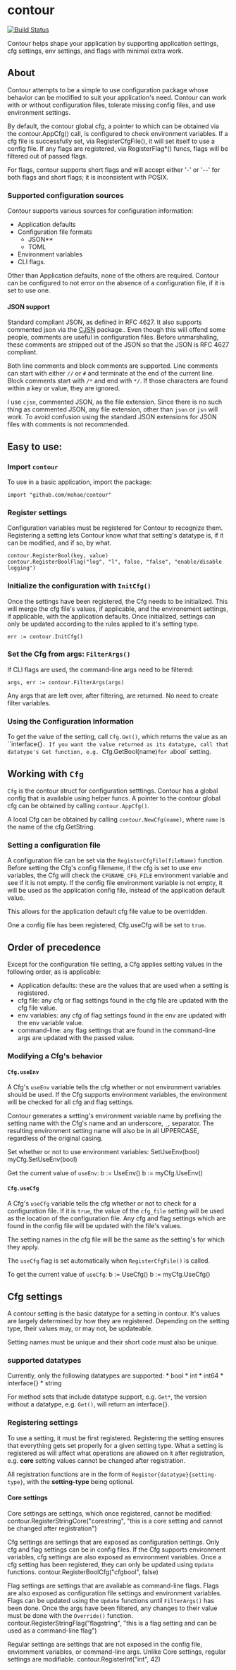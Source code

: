 contour
=======
[![Build Status](https://travis-ci.org/mohae/contour.png)](https://travis-ci.org/mohae/contour)

Contour helps shape your application by supporting application settings, cfg settings, env settings, and flags with minimal extra work.

## About
Contour attempts to be a simple to use configuration package whose behavior can be modified to suit your application's need.  Contour can work with or without configuration files, tolerate missing config files, and use environment settings.

By default, the contour global cfg, a pointer to which can be obtained via the contour.AppCfg() call, is configured to check environment variables. If a cfg file is successfully set, via RegisterCfgFile(), it will set itself to use a config file.  If any flags are registered, via RegisterFlag*() funcs, flags will be filtered out of passed flags.

For flags, contour supports short flags and will accept either '-' or '--' for both flags and short flags; it is inconsistent with POSIX.

### Supported configuration sources
Contour supports various sources for configuration information:

* Application defaults
* Configuration file formats
  * JSON**
  * TOML
* Environment variables
* CLI flags.

Other than Application defaults, none of the others are required.  Contour can be configured to not error on the absence of a configuration file, if it is set to use one. 

#### JSON support
Standard compliant JSON, as defined in RFC 4627.  It also supports commented json via the [CJSN](https://github.com/mohae/cjsn) package.. Even though this will offend some people, comments are useful in configuration files.  Before unmarshaling, these comments are stripped out of the JSON so that the JSON is RFC 4627 compliant.

Both line comments and block comments are supported. Line comments can start with either `//` or `#` and terminate at the end of the current line. Block comments start with `/*` and end with `*/`.  If those characters are found within a key or value, they are ignored.

I use `cjsn`, commented JSON, as the file extension. Since there is no such thing as commented JSON, any file extension, other than `json` or `jsn` will work. To avoid confusion using the standard JSON extensions for JSON files with comments is not recommended.

## Easy to use:
### Import `contour`
To use in a basic application, import the package:

	import "github.com/mohae/contour"

### Register settings
Configuration variables must be registered for Contour to recognize them. Registering a setting lets Contour know what that setting's datatype is, if it can be modified, and if so, by what. 

    contour.RegisterBool(key, value)
    contour.RegisterBoolFlag("log", "l", false, "false", "enable/disable logging")
	
### Initialize the configuration with `InitCfg()`
Once the settings have been registered, the Cfg needs to be initialized. This will merge the cfg file's values, if applicable, and the environement settings, if applicable, with the application defaults. Once initialized, settings can only be updated according to the rules applied to it's setting type.

    err := contour.InitCfg()
	
### Set the Cfg from args: `FilterArgs()`
If CLI flags are used, the command-line args need to be filtered:

    args, err := contour.FilterArgs(args)
	
Any args that are left over, after filtering, are returned. No need to create filter variables.

### Using the Configuration Information
To get the value of the setting, call `Cfg.Get()`, which returns the value as an ``interface{}`. If you want the value returned as its datatype, call that datatype's Get function, e.g. `Cfg.GetBool(name)` for a `bool` setting.

## Working with `Cfg`
`Cfg` is the contour struct for configuration setttings. Contour has a global config that is available using helper funcs. A pointer to the contour global cfg can be obtained by calling `contour.AppCfg()`.

A local Cfg can be obtained by calling `contour.NewCfg(name)`, where `name` is the name of the cfg.GetString.

### Setting a configuration file
A configuration file can be set via the `RegisterCfgFile(fileName)` function. Before setting the Cfg's config filename, if the cfg is set to use env variables, the Cfg will check the `CFGNAME_CFG_FILE` environment variable and see if it is not empty. If the config file environment variable is not empty, it will be used as the application config file, instead of the application default value. 

This allows for the application default cfg file value to be overridden.

One a config file has been registered, Cfg.useCfg will be set to `true`.

## Order of precedence
Except for the configuration file setting, a Cfg applies setting values in the following order, as is applicable:

* Application defaults: these are the values that are used when a setting is registered.
* cfg file: any cfg or flag settings found in the cfg file are updated with the cfg file value.
* env variables: any cfg of flag settings found in the env are updated with the env variable value.
* command-line: any flag settings that are found in the command-line args are updated with the passed value.

### Modifying a Cfg's behavior
#### `Cfg.useEnv`
A Cfg's `useEnv` variable tells the cfg whether or not environment variables should be used. If the Cfg supports environment variables, the environment will be checked for all cfg and flag settings. 

Contour generates a setting's environment variable name by prefixing the setting name with the Cfg's name and an underscore,  `_`, separator. The resulting environment setting name will also be in all UPPERCASE, regardless of the original casing.
    
Set whether or not to use environment variables:
    SetUseEnv(bool)
	myCfg.SetUseEnv(bool)
	
Get the current value of `useEnv`:
    b := UseEnv()
	b := myCfg.UseEnv()
	
#### `Cfg.useCfg`
A Cfg's `useCfg` variable tells the cfg whether or not to check for a configuration file. If it is `true`, the value of the `cfg_file` setting will be used as the location of the configuration file. Any cfg and flag settings which are found in the config file will be updated with the file's values. 

The setting names in the cfg file will be the same as the setting's for which they apply.

The `useCfg` flag is set automatically when `RegisterCfgFile()` is called.

To get the current value of `useCfg`:
    b := UseCfg()
    b := myCfg.UseCfg()

## Cfg settings
A contour setting is the basic datatype for a setting in contour. It's values are largely determined by how they are registered. Depending on the setting type, their values may, or may not, be updateable. 

Setting names must be unique and their short code must also be unique.

### supported datatypes
Currently, only the following datatypes are supported:
	* bool
	* int
	* int64
	* interface{}
	* string

For method sets that include datatype support, e.g. `Get*`, the version without a datatype, e.g. `Get()`, will return an interface{}.

### Registering settings
To use a setting, it must be first registered. Registering the setting ensures that everything gets set properly for a given setting type. What a setting is registered as will affect what operations are allowed on it after registration, e.g. __core__ setting values cannot be changed after registration.

All registration functions are in the form of `Register{datatype}{setting-type}`, with the __setting-type__ being optional.

#### Core settings
Core settings are settings, which once registered, cannot be modified: 
	contour.RegisterStringCore("corestring", "this is a core setting and cannot be changed after registration")
	
Cfg settings are settings that are exposed as configuration settings. Only cfg and flag settings can be in config files. If the Cfg supports environment variables, cfg settings are also exposed as environment variables. Once a cfg setting has been registered, they can only be updated using `Update` functions.
	contour.RegisterBoolCfg("cfgbool", false)
	
Flag settings are settings that are available as command-line flags. Flags are also exposed as configuration file settings and environment variables. Flags can be updated using the `Update` functions until `FilterArgs()` has been done. Once the args have been filtered, any changes to their value must be done with the `Override()` function.
	contour.RegisterStringFlag("flagstring", "this is a flag setting and can be used as a command-line flag")

Regular settings are settings that are not exposed in the config file, enviornment variables, or command-line args. Unlike Core settings, regular settings are modifiable.
	contour.RegisterInt("int", 42)

